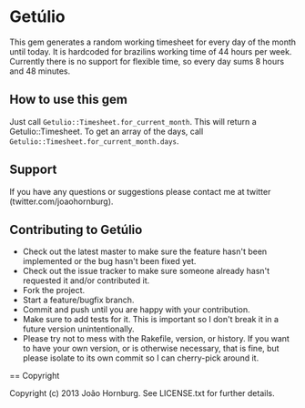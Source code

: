 # Getúlio

This gem generates a random working timesheet for every day of the month until today. It is hardcoded for brazilins working time of 44 hours per week. Currently there is no support for flexible time, so every day sums 8 hours and 48 minutes.

## How to use this gem

Just call `Getulio::Timesheet.for_current_month`. This will return a Getulio::Timesheet. To get an array of the days, call `Getulio::Timesheet.for_current_month.days`.

## Support

If you have any questions or suggestions please contact me at twitter (twitter.com/joaohornburg).

## Contributing to Getúlio
 
* Check out the latest master to make sure the feature hasn't been implemented or the bug hasn't been fixed yet.
* Check out the issue tracker to make sure someone already hasn't requested it and/or contributed it.
* Fork the project.
* Start a feature/bugfix branch.
* Commit and push until you are happy with your contribution.
* Make sure to add tests for it. This is important so I don't break it in a future version unintentionally.
* Please try not to mess with the Rakefile, version, or history. If you want to have your own version, or is otherwise necessary, that is fine, but please isolate to its own commit so I can cherry-pick around it.

== Copyright

Copyright (c) 2013 João Hornburg. See LICENSE.txt for
further details.

